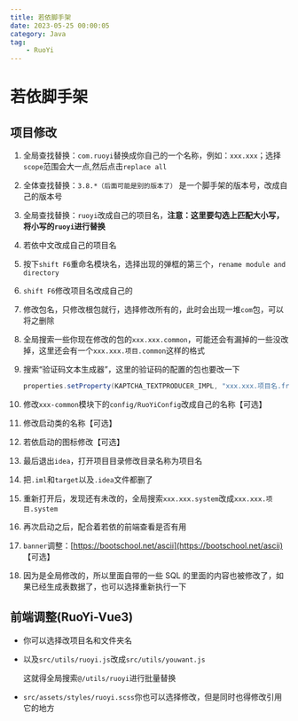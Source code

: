 ```yaml
---
title: 若依脚手架
date: 2023-05-25 00:00:05
category: Java
tag:
    - RuoYi
---
```


# 若依脚手架

## 项目修改

1.  全局查找替换：`com.ruoyi`替换成你自己的一个名称，例如：`xxx.xxx`；选择`scope`范围会大一点,然后点击`replace all`

2.  全体查找替换：`3.8.*（后面可能是别的版本了）` 是一个脚手架的版本号，改成自己的版本号

3.  全局查找替换：`ruoyi`改成自己的项目名，**注意：这里要勾选上匹配大小写，将小写的`ruoyi`进行替换**

4.  若依中文改成自己的项目名

5.  按下`shift F6`重命名模块名，选择出现的弹框的第三个，`rename module and directory`

6.  `shift F6`修改项目名改成自己的

7.  修改包名，只修改根包就行，选择修改所有的，此时会出现一堆`com`包，可以将之删除

8.  全局搜索一些你现在修改的包的`xxx.xxx.common`，可能还会有漏掉的一些没改掉，这里还会有一个`xxx.xxx.项目.common`这样的格式

9.  搜索“验证码文本生成器”，这里的验证码的配置的包也要改一下

    ```java
    properties.setProperty(KAPTCHA_TEXTPRODUCER_IMPL, "xxx.xxx.项目名.framework.config.KaptchaTextCreator");
    ```

10. 修改`xxx-common`模块下的`config/RuoYiConfig`改成自己的名称【可选】

11. 修改启动类的名称【可选】

12. 若依启动的图标修改【可选】

13. 最后退出`idea`，打开项目目录修改目录名称为项目名

14. 把`.iml`和`target`以及`.idea`文件都删了

15. 重新打开后，发现还有未改的，全局搜索`xxx.xxx.system`改成`xxx.xxx.项目.system`

16. 再次启动之后，配合着若依的前端查看是否有用

17. `banner`调整：[https://bootschool.net/ascii](https://bootschool.net/ascii) 【可选】

18. 因为是全局修改的，所以里面自带的一些 SQL 的里面的内容也被修改了，如果已经生成表数据了，也可以选择重新执行一下

## 前端调整(RuoYi-Vue3)

-   你可以选择改项目名和文件夹名

-   以及`src/utils/ruoyi.js`改成`src/utils/youwant.js`

    这就得全局搜索`@/utils/ruoyi`进行批量替换

-   `src/assets/styles/ruoyi.scss`你也可以选择修改，但是同时也得修改引用它的地方
